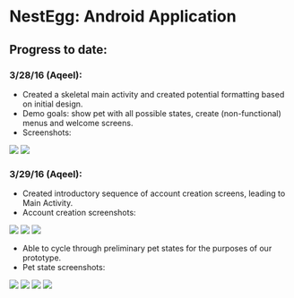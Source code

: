 # NestEgg: Android Application

## Progress to date:

### 3/28/16 (Aqeel):
* Created a skeletal main activity and created potential formatting based on initial design.
* Demo goals: show pet with all possible states, create (non-functional) menus and welcome screens.
* Screenshots:
<img src="screenshots/3_28_16_main.png" width=“100”>
<img src="screenshots/3_28_16_settings.png" width=“100”>

### 3/29/16 (Aqeel):
* Created introductory sequence of account creation screens, leading to Main Activity.
* Account creation screenshots:
<img src="screenshots/3_29_16_new_account.png" width=“100”>
<img src="screenshots/3_29_16_bank_info.png" width=“100”>
<img src="screenshots/3_29_16_first_goal.png" width=“100”>

* Able to cycle through preliminary pet states for the purposes of our prototype.
* Pet state screenshots:
<img src="screenshots/3_29_16_resting.png" width=“100”>
<img src="screenshots/3_29_16_hungry.png" width=“100”>
<img src="screenshots/3_29_16_bored.png" width=“100”>
<img src="screenshots/3_29_16_sick.png" width=“100”>